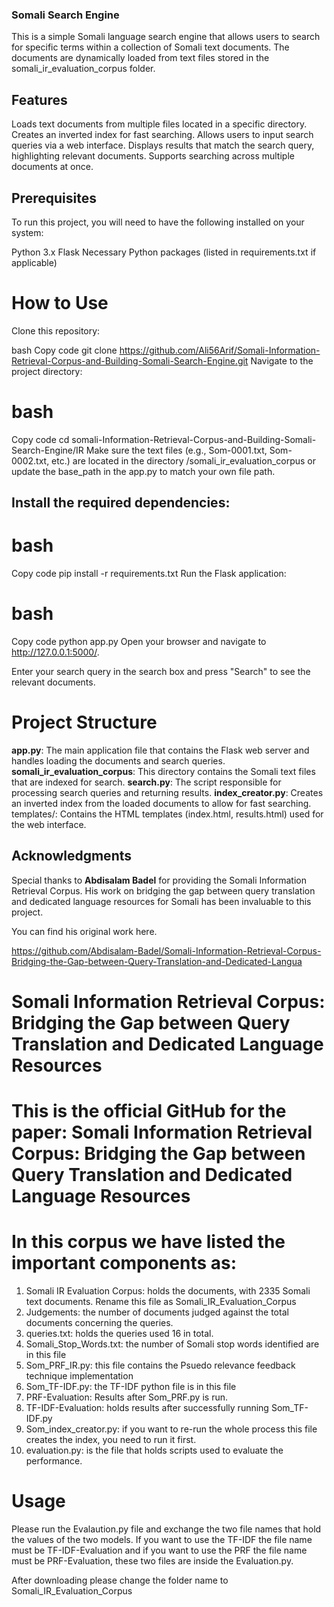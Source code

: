 ### Somali Search Engine
This is a simple Somali language search engine that allows users to search for specific terms within a collection of Somali text documents. The documents are dynamically loaded from text files stored in the somali_ir_evaluation_corpus folder.

## Features
Loads text documents from multiple files located in a specific directory.
Creates an inverted index for fast searching.
Allows users to input search queries via a web interface.
Displays results that match the search query, highlighting relevant documents.
Supports searching across multiple documents at once.

## Prerequisites
To run this project, you will need to have the following installed on your system:

Python 3.x
Flask
Necessary Python packages (listed in requirements.txt if applicable)

# How to Use
Clone this repository:

bash
Copy code
git clone https://github.com/Ali56Arif/Somali-Information-Retrieval-Corpus-and-Building-Somali-Search-Engine.git
Navigate to the project directory:

# bash
Copy code
cd somali-Information-Retrieval-Corpus-and-Building-Somali-Search-Engine/IR
Make sure the text files (e.g., Som-0001.txt, Som-0002.txt, etc.) are located in the directory /somali_ir_evaluation_corpus or update the base_path in the app.py to match your own file path.

## Install the required dependencies:

# bash
Copy code
pip install -r requirements.txt
Run the Flask application:

# bash
Copy code
python app.py
Open your browser and navigate to http://127.0.0.1:5000/.

Enter your search query in the search box and press "Search" to see the relevant documents.

# Project Structure
**app.py**: The main application file that contains the Flask web server and handles loading the documents and search queries.
**somali_ir_evaluation_corpus**: This directory contains the Somali text files that are indexed for search.
**search.py**: The script responsible for processing search queries and returning results.
**index_creator.py**: Creates an inverted index from the loaded documents to allow for fast searching.
templates/: Contains the HTML templates (index.html, results.html) used for the web interface.

## Acknowledgments
Special thanks to **Abdisalam Badel** for providing the Somali Information Retrieval Corpus. His work on bridging the gap between query translation and dedicated language resources for Somali has been invaluable to this project.

You can find his original work here.

https://github.com/Abdisalam-Badel/Somali-Information-Retrieval-Corpus-Bridging-the-Gap-between-Query-Translation-and-Dedicated-Langua


# Somali Information Retrieval Corpus: Bridging the Gap between Query Translation and Dedicated Language Resources

# This is the official GitHub for the paper: Somali Information Retrieval Corpus: Bridging the Gap between Query Translation and Dedicated Language Resources 
# In this corpus we have listed the important components as:



1) Somali IR Evaluation Corpus: holds the documents, with 2335 Somali text documents. Rename this file as Somali_IR_Evaluation_Corpus
2) Judgements: the number of documents judged against the total documents concerning the queries.
3) queries.txt: holds the queries used 16 in total.
4) Somali_Stop_Words.txt: the number of Somali stop words identified are in this file
5) Som_PRF_IR.py: this file contains the Psuedo relevance feedback technique implementation
6) Som_TF-IDF.py: the TF-IDF python file is in this file
7) PRF-Evaluation: Results after Som_PRF.py is run.
8) TF-IDF-Evaluation: holds results after successfully running Som_TF-IDF.py
9) Som_index_creator.py: if you want to re-run the whole process this file creates the index, you need to run it first.
10) evaluation.py: is the file that holds scripts used to evaluate the performance.



# Usage

Please run the Evalaution.py file and exchange the two file names that hold the values of the two models. If you want to 
use the TF-IDF the file name must be TF-IDF-Evaluation and if you want to use the PRF the file name must be 
PRF-Evaluation, these two files are inside the Evaluation.py.

After downloading please change the folder name to Somali_IR_Evaluation_Corpus


